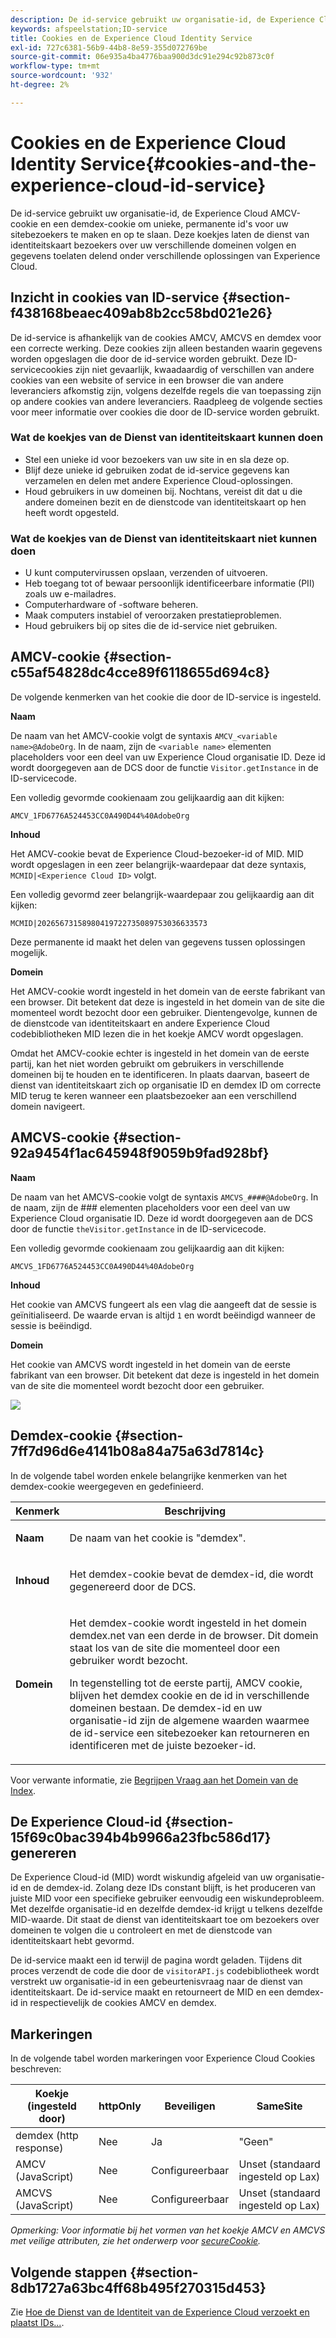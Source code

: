 ```yaml
---
description: De id-service gebruikt uw organisatie-id, de Experience Cloud AMCV-cookie en een demdex-cookie om unieke, permanente id's voor uw sitebezoekers te maken en op te slaan. Deze koekjes laten de dienst van identiteitskaart bezoekers over uw verschillende domeinen volgen en gegevens toelaten delend onder verschillende oplossingen van Experience Cloud.
keywords: afspeelstation;ID-service
title: Cookies en de Experience Cloud Identity Service
exl-id: 727c6381-56b9-44b8-8e59-355d072769be
source-git-commit: 06e935a4ba4776baa900d3dc91e294c92b873c0f
workflow-type: tm+mt
source-wordcount: '932'
ht-degree: 2%

---
```


# Cookies en de Experience Cloud Identity Service{#cookies-and-the-experience-cloud-id-service}

De id-service gebruikt uw organisatie-id, de Experience Cloud AMCV-cookie en een demdex-cookie om unieke, permanente id&#39;s voor uw sitebezoekers te maken en op te slaan. Deze koekjes laten de dienst van identiteitskaart bezoekers over uw verschillende domeinen volgen en gegevens toelaten delend onder verschillende oplossingen van Experience Cloud.

## Inzicht in cookies van ID-service {#section-f438168beaec409ab8b2cc58bd021e26}

De id-service is afhankelijk van de cookies AMCV, AMCVS en demdex voor een correcte werking. Deze cookies zijn alleen bestanden waarin gegevens worden opgeslagen die door de id-service worden gebruikt. Deze ID-servicecookies zijn niet gevaarlijk, kwaadaardig of verschillen van andere cookies van een website of service in een browser die van andere leveranciers afkomstig zijn, volgens dezelfde regels die van toepassing zijn op andere cookies van andere leveranciers. Raadpleeg de volgende secties voor meer informatie over cookies die door de ID-service worden gebruikt.

### Wat de koekjes van de Dienst van identiteitskaart kunnen doen

* Stel een unieke id voor bezoekers van uw site in en sla deze op.
* Blijf deze unieke id gebruiken zodat de id-service gegevens kan verzamelen en delen met andere Experience Cloud-oplossingen.
* Houd gebruikers in uw domeinen bij. Nochtans, vereist dit dat u die andere domeinen bezit en de dienstcode van identiteitskaart op hen heeft wordt opgesteld.

### Wat de koekjes van de Dienst van identiteitskaart niet kunnen doen

* U kunt computervirussen opslaan, verzenden of uitvoeren.
* Heb toegang tot of bewaar persoonlijk identificeerbare informatie (PII) zoals uw e-mailadres.
* Computerhardware of -software beheren.
* Maak computers instabiel of veroorzaken prestatieproblemen.
* Houd gebruikers bij op sites die de id-service niet gebruiken.

## AMCV-cookie {#section-c55af54828dc4cce89f6118655d694c8}

De volgende kenmerken van het cookie die door de ID-service is ingesteld.

**Naam**

De naam van het AMCV-cookie volgt de syntaxis `AMCV_<variable name>@AdobeOrg`. In de naam, zijn de `<variable name>` elementen placeholders voor een deel van uw Experience Cloud organisatie ID. Deze id wordt doorgegeven aan de DCS door de functie `Visitor.getInstance` in de ID-servicecode.

Een volledig gevormde cookienaam zou gelijkaardig aan dit kijken:

```
AMCV_1FD6776A524453CC0A490D44%40AdobeOrg
```

**Inhoud**

Het AMCV-cookie bevat de Experience Cloud-bezoeker-id of MID. MID wordt opgeslagen in een zeer belangrijk-waardepaar dat deze syntaxis, `MCMID|<Experience Cloud ID>` volgt.

Een volledig gevormd zeer belangrijk-waardepaar zou gelijkaardig aan dit kijken:

```
MCMID|20265673158980419722735089753036633573
```

Deze permanente id maakt het delen van gegevens tussen oplossingen mogelijk.

**Domein**

Het AMCV-cookie wordt ingesteld in het domein van de eerste fabrikant van een browser. Dit betekent dat deze is ingesteld in het domein van de site die momenteel wordt bezocht door een gebruiker. Dientengevolge, kunnen de de dienstcode van identiteitskaart en andere Experience Cloud codebibliotheken MID lezen die in het koekje AMCV wordt opgeslagen.

Omdat het AMCV-cookie echter is ingesteld in het domein van de eerste partij, kan het niet worden gebruikt om gebruikers in verschillende domeinen bij te houden en te identificeren. In plaats daarvan, baseert de dienst van identiteitskaart zich op organisatie ID en demdex ID om correcte MID terug te keren wanneer een plaatsbezoeker aan een verschillend domein navigeert.

## AMCVS-cookie {#section-92a9454f1ac645948f9059b9fad928bf}

**Naam**

De naam van het AMCVS-cookie volgt de syntaxis `AMCVS_####@AdobeOrg`. In de naam, zijn de ### elementen placeholders voor een deel van uw Experience Cloud organisatie ID. Deze id wordt doorgegeven aan de DCS door de functie `theVisitor.getInstance` in de ID-servicecode.

Een volledig gevormde cookienaam zou gelijkaardig aan dit kijken:

```
AMCVS_1FD6776A524453CC0A490D44%40AdobeOrg
```

**Inhoud**

Het cookie van AMCVS fungeert als een vlag die aangeeft dat de sessie is geïnitialiseerd. De waarde ervan is altijd `1` en wordt beëindigd wanneer de sessie is beëindigd.

**Domein**

Het cookie van AMCVS wordt ingesteld in het domein van de eerste fabrikant van een browser. Dit betekent dat deze is ingesteld in het domein van de site die momenteel wordt bezocht door een gebruiker.

![](assets/AMCVS-cookie.png)

## Demdex-cookie {#section-7ff7d96d6e4141b08a84a75a63d7814c}

In de volgende tabel worden enkele belangrijke kenmerken van het demdex-cookie weergegeven en gedefinieerd.

<table id="table_18E3CAF3550E4BB6A199736AACE39202"> 
 <thead> 
  <tr> 
   <th colname="col1" class="entry"> Kenmerk </th> 
   <th colname="col2" class="entry"> Beschrijving </th> 
  </tr> 
 </thead>
 <tbody> 
  <tr> 
   <td colname="col1"> <p> <b>Naam</b> </p> </td> 
   <td colname="col2"> <p>De naam van het cookie is "demdex". </p> </td> 
  </tr> 
  <tr> 
   <td colname="col1"> <p> <b>Inhoud</b> </p> </td> 
   <td colname="col2"> <p>Het demdex-cookie bevat de demdex-id, die wordt gegenereerd door de DCS. </p> </td> 
  </tr> 
  <tr> 
   <td colname="col1"> <p> <b>Domein</b> </p> </td> 
   <td colname="col2"> <p>Het demdex-cookie wordt ingesteld in het domein demdex.net van een derde in de browser. Dit domein staat los van de site die momenteel door een gebruiker wordt bezocht. </p> <p>In tegenstelling tot de eerste partij, AMCV cookie, blijven het demdex cookie en de id in verschillende domeinen bestaan. De demdex-id en uw organisatie-id zijn de algemene waarden waarmee de id-service een sitebezoeker kan retourneren en identificeren met de juiste bezoeker-id. </p> </td> 
  </tr> 
 </tbody> 
</table>

Voor verwante informatie, zie [Begrijpen Vraag aan het Domein van de Index](https://experienceleague.adobe.com/docs/audience-manager/user-guide/reference/demdex-calls.html?lang=en).

## De Experience Cloud-id {#section-15f69c0bac394b4b9966a23fbc586d17} genereren

De Experience Cloud-id (MID) wordt wiskundig afgeleid van uw organisatie-id en de demdex-id. Zolang deze IDs constant blijft, is het produceren van juiste MID voor een specifieke gebruiker eenvoudig een wiskundeprobleem. Met dezelfde organisatie-id en dezelfde demdex-id krijgt u telkens dezelfde MID-waarde. Dit staat de dienst van identiteitskaart toe om bezoekers over domeinen te volgen die u controleert en met de dienstcode van identiteitskaart hebt gevormd.

De id-service maakt een id terwijl de pagina wordt geladen. Tijdens dit proces verzendt de code die door de `visitorAPI.js` codebibliotheek wordt verstrekt uw organisatie-id in een gebeurtenisvraag naar de dienst van identiteitskaart. De id-service maakt en retourneert de MID en een demdex-id in respectievelijk de cookies AMCV en demdex.

## Markeringen

In de volgende tabel worden markeringen voor Experience Cloud Cookies beschreven:

| Koekje (ingesteld door) | httpOnly | Beveiligen | SameSite |
|--- |--- |--- |--- |
| demdex (http response) | Nee | Ja | &quot;Geen&quot; |
| AMCV (JavaScript) | Nee | Configureerbaar | Unset (standaard ingesteld op Lax) |
| AMCVS (JavaScript) | Nee | Configureerbaar | Unset (standaard ingesteld op Lax) |

*Opmerking: Voor informatie bij het vormen van het koekje AMCV en AMCVS met veilige attributen, zie het onderwerp voor  [secureCookie](../library/function-vars/securecookie.md).*

## Volgende stappen {#section-8db1727a63bc4ff68b495f270315d453}

Zie [Hoe de Dienst van de Identiteit van de Experience Cloud verzoekt en plaatst IDs...](../introduction/id-request.md#concept-2caacebb1d244402816760e9b8bcef6a).
